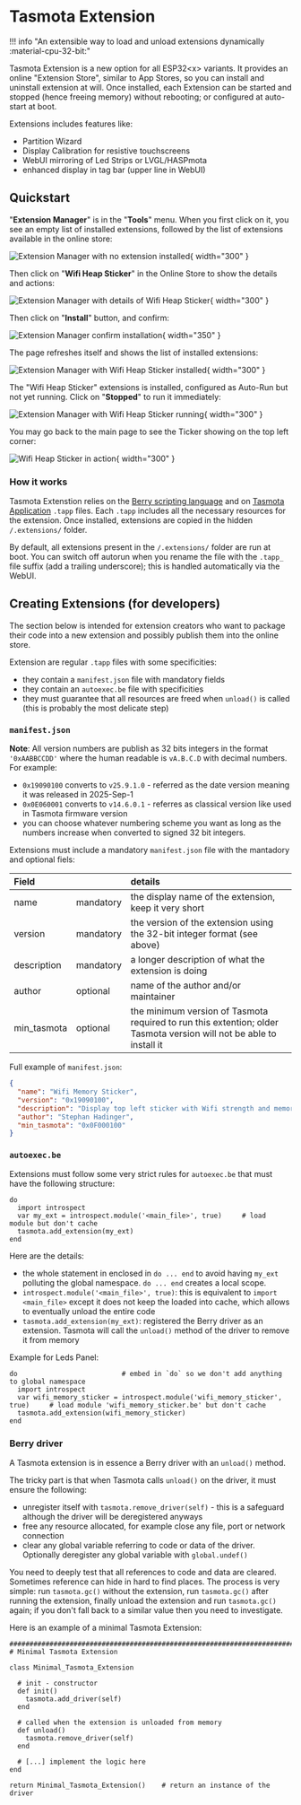 # Tasmota Extension 

!!! info "An extensible way to load and unload extensions dynamically :material-cpu-32-bit:"

Tasmota Extension is a new option for all ESP32\<x\> variants. It provides an online "Extension Store", similar to App Stores, so you can install and uninstall extension at will. Once installed, each Extension can be started and stopped (hence freeing memory) without rebooting; or configured at auto-start at boot.

Extensions includes features like:

- Partition Wizard
- Display Calibration for resistive touchscreens
- WebUI mirroring of Led Strips or LVGL/HASPmota
- enhanced display in tag bar (upper line in WebUI)

## Quickstart

"**Extension Manager**" is in the "**Tools**" menu. When you first click on it, you see an empty
list of installed extensions, followed by the list of extensions available in the online store:

![Extension Manager with no extension installed](_media/berry/Tasmotaext_empty.png){ width="300" }

Then click on "**Wifi Heap Sticker**" in the Online Store to show the details and actions:

![Extension Manager with details of Wifi Heap Sticker](_media/berry/Tasmotaext_empty_wifiheap.png){ width="300" }

Then click on "**Install**" button, and confirm:

![Extension Manager confirm installation](_media/berry/Tasmotaext_confirm.png){ width="350" }

The page refreshes itself and shows the list of installed extensions:

![Extension Manager with Wifi Heap Sticker installed](_media/berry/Tasmotaext_wifi_installed.png){ width="300" }

The "Wifi Heap Sticker" extensions is installed, configured as Auto-Run but not yet running.
Click on "**Stopped**" to run it immediately:

![Extension Manager with Wifi Heap Sticker running](_media/berry/Tasmotaext_wifi_running.png){ width="300" }

You may go back to the main page to see the Ticker showing on the top left corner:

![Wifi Heap Sticker in action](_media/berry/Tasmotaext_ticker.png){ width="300" }

### How it works

Tasmota Extenstion relies on the [Berry scripting language](Berry.md) and on [Tasmota Application](Tasmota-Application.md) `.tapp` files. Each `.tapp` includes all the necessary resources for the extension. Once installed, extensions are copied in the hidden `/.extensions/` folder.

By default, all extensions present in the `/.extensions/` folder are run at boot. You can switch off autorun when you rename the file with the `.tapp_` file suffix (add a trailing underscore); this is handled automatically via the WebUI.


## Creating Extensions (for developers)

The section below is intended for extension creators who want to package their code into a new extension and possibly publish them into the online store.

Extension are regular `.tapp` files with some specificities:

- they contain a `manifest.json` file with mandatory fields
- they contain an `autoexec.be` file with specificities
- they must guarantee that all resources are freed when `unload()` is called (this is probably the most delicate step)

### `manifest.json`

**Note**: All version numbers are publish as 32 bits integers in the format `'0xAABBCCDD'` where the human readable is `vA.B.C.D` with decimal numbers. For example:

- `0x19090100` converts to `v25.9.1.0` - referred as the date version meaning it was released in 2025-Sep-1
- `0x0E060001` converts to `v14.6.0.1` - referres as classical version like used in Tasmota firmware version
- you can choose whatever numbering scheme you want as long as the numbers increase when converted to signed 32 bit integers.

Extensions must include a mandatory `manifest.json` file with the mantadory and optional fiels:

Field||details
:---|:---|:---
name|mandatory|the display name of the extension, keep it very short
version|mandatory|the version of the extension using the 32-bit integer format (see above)
description|mandatory|a longer description of what the extension is doing
author|optional|name of the author and/or maintainer
min_tasmota|optional|the minimum version of Tasmota required to run this extention; older Tasmota version will not be able to install it

Full example of `manifest.json`:

```json
{
  "name": "Wifi Memory Sticker",
  "version": "0x19090100",
  "description": "Display top left sticker with Wifi strength and memory heap.",
  "author": "Stephan Hadinger",
  "min_tasmota": "0x0F000100"
}
```

### `autoexec.be`

Extensions must follow some very strict rules for `autoexec.be` that must have the following structure:

```berry
do
  import introspect
  var my_ext = introspect.module('<main_file>', true)     # load module but don't cache
  tasmota.add_extension(my_ext)
end
```

Here are the details:

- the whole statement in enclosed in `do ... end` to avoid having `my_ext` polluting the global namespace. `do ... end` creates a local scope.
- `introspect.module('<main_file>', true)`: this is equivalent to `import <main_file>` except it does not keep the loaded into cache, which allows to eventually unload the entire code
- `tasmota.add_extension(my_ext)`: registered the Berry driver as an extension. Tasmota will call the `unload()` method of the driver to remove it from memory

Example for Leds Panel:

```berry
do                          # embed in `do` so we don't add anything to global namespace
  import introspect
  var wifi_memory_sticker = introspect.module('wifi_memory_sticker', true)     # load module 'wifi_memory_sticker.be' but don't cache
  tasmota.add_extension(wifi_memory_sticker)
end
```

### Berry driver

A Tasmota extension is in essence a Berry driver with an `unload()` method.

The tricky part is that when Tasmota calls `unload()` on the driver, it must ensure the following:

- unregister itself with `tasmota.remove_driver(self)` - this is a safeguard although the driver will be deregistered anyways
- free any resource allocated, for example close any file, port or network connection
- clear any global variable referring to code or data of the driver. Optionally deregister any global variable with `global.undef()`

You need to deeply test that all references to code and data are cleared. Sometimes reference can hide in hard to find places. The process is very simple: run `tasmota.gc()` without the extension, run `tasmota.gc()` after running the extension, finally unload the extension and run `tasmota.gc()` again; if you don't fall back to a similar value then you need to investigate.

Here is an example of a minimal Tasmota Extension:

```berry
#######################################################################
# Minimal Tasmota Extension

class Minimal_Tasmota_Extension

  # init - constructor
  def init()
    tasmota.add_driver(self)
  end

  # called when the extension is unloaded from memory
  def unload()
    tasmota.remove_driver(self)
  end

  # [...] implement the logic here
end

return Minimal_Tasmota_Extension()    # return an instance of the driver
```
